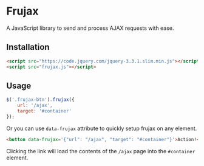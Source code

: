 # Frujax

A JavaScript library to send and process AJAX requests with ease.

## Installation

```html
<script src="https://code.jquery.com/jquery-3.3.1.slim.min.js"></script>
<script src="frujax.js"></script>
```

## Usage

```js
$('.frujax-btn').frujax({
    url: '/ajax',
    target: '#container'
});
```

Or you can use `data-frujax` attribute to quickly setup frujax on any element.

```html
<button data-frujax='{"url": "/ajax", "target": "#container"}'>Action!</button>
```

Clicking the link will load the contents of the `/ajax` page into the `#container` element.
